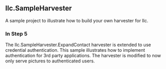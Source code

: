 ## Ilc.SampleHarvester

A sample project to illustrate how to build your own harvester for Ilc.

### In Step 5

The Ilc.SampleHarvester.ExpandContact harvester is extended to use credential authentication. 
This sample illustrates how to implement authentication for 3rd party applications. 
The harvester is modified to now only serve pictures to authenticated users.